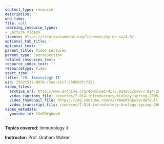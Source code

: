```yaml
---
content_type: resource
description: ''
end_time: ''
file: null
learning_resource_types:
- Lecture Videos
license: https://creativecommons.org/licenses/by-nc-sa/4.0/
optional_tab_title: ''
optional_text: ''
parent_title: Video Lectures
parent_type: CourseSection
related_resources_text: ''
resource_index_text: ''
resourcetype: Video
start_time: ''
title: '28: Immunology II'
uid: 3562c537-0970-c5ae-e1cf-25090dfc7332
video_files:
  archive_url: http://www.archive.org/download/MIT7.014S05/ocw-7.014-28-20apr05-220k.mp4
  video_captions_file: /courses/7-014-introductory-biology-spring-2005/ead9a4d87e5d5949a8b7aabf5302f12e_Y8eEMYqkwz0.vtt
  video_thumbnail_file: https://img.youtube.com/vi/Y8eEMYqkwz0/default.jpg
  video_transcript_file: /courses/7-014-introductory-biology-spring-2005/31e6ba86b9f498dbe7667da0baf9ba0f_Y8eEMYqkwz0.pdf
video_metadata:
  youtube_id: Y8eEMYqkwz0
---
```


**Topics covered:** Immunology II  
  
**Instructor:** Prof. Graham Walker

